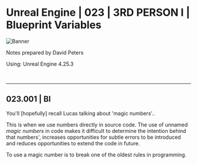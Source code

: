 # Unreal Engine | 023 | 3RD PERSON I | Blueprint Variables

![Banner](https://user-images.githubusercontent.com/36719180/93958681-1a422980-fdab-11ea-8c2b-e665e08294da.png)


Notes prepared by David Peters

Using: Unreal Engine 4.25.3 

<br>

---

## 023.001 | Bl

You'll [hopefully] recall Lucas talking about 'magic numbers'.. 

This is when we use numbers directly in source code. The use of unnamed *magic numbers* in code makes it difficult to determine the intention behind that numbers', increases opportunities for subtle errors to be introduced and reduces opportunities to extend the code in future.

To use a magic number is to break one of the oldest rules in programming.
